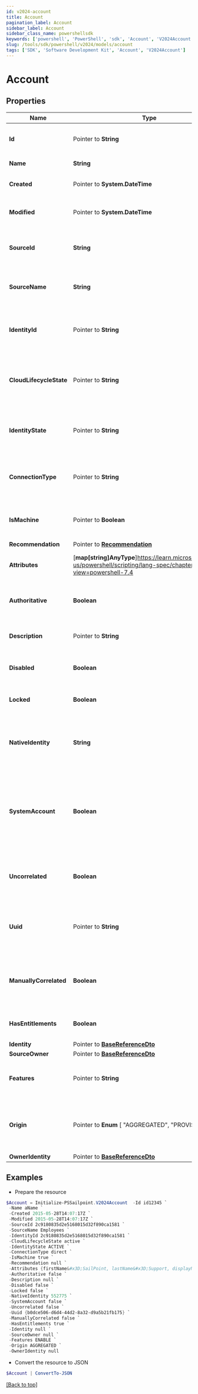 ```yaml
---
id: v2024-account
title: Account
pagination_label: Account
sidebar_label: Account
sidebar_class_name: powershellsdk
keywords: ['powershell', 'PowerShell', 'sdk', 'Account', 'V2024Account'] 
slug: /tools/sdk/powershell/v2024/models/account
tags: ['SDK', 'Software Development Kit', 'Account', 'V2024Account']
---
```



# Account

## Properties

Name | Type | Description | Notes
------------ | ------------- | ------------- | -------------
**Id** |  Pointer to **String** | System-generated unique ID of the Object | [optional] [readonly] 
**Name** |  **String** | Name of the Object | [required]
**Created** |  Pointer to **System.DateTime** | Creation date of the Object | [optional] [readonly] 
**Modified** |  Pointer to **System.DateTime** | Last modification date of the Object | [optional] [readonly] 
**SourceId** |  **String** | The unique ID of the source this account belongs to | [required]
**SourceName** |  **String** | The display name of the source this account belongs to | [required]
**IdentityId** |  Pointer to **String** | The unique ID of the identity this account is correlated to | [optional] 
**CloudLifecycleState** |  Pointer to **String** | The lifecycle state of the identity this account is correlated to | [optional] 
**IdentityState** |  Pointer to **String** | The identity state of the identity this account is correlated to | [optional] 
**ConnectionType** |  Pointer to **String** | The connection type of the source this account is from | [optional] 
**IsMachine** |  Pointer to **Boolean** | Indicates if the account is of machine type | [optional] [default to $false]
**Recommendation** |  Pointer to [**Recommendation**](recommendation) |  | [optional] 
**Attributes** |  [**map[string]AnyType**]https://learn.microsoft.com/en-us/powershell/scripting/lang-spec/chapter-04?view=powershell-7.4 | The account attributes that are aggregated | [required]
**Authoritative** |  **Boolean** | Indicates if this account is from an authoritative source | [required]
**Description** |  Pointer to **String** | A description of the account | [optional] 
**Disabled** |  **Boolean** | Indicates if the account is currently disabled | [required]
**Locked** |  **Boolean** | Indicates if the account is currently locked | [required]
**NativeIdentity** |  **String** | The unique ID of the account generated by the source system | [required]
**SystemAccount** |  **Boolean** | If true, this is a user account within IdentityNow.  If false, this is an account from a source system. | [required]
**Uncorrelated** |  **Boolean** | Indicates if this account is not correlated to an identity | [required]
**Uuid** |  Pointer to **String** | The unique ID of the account as determined by the account schema | [optional] 
**ManuallyCorrelated** |  **Boolean** | Indicates if the account has been manually correlated to an identity | [required]
**HasEntitlements** |  **Boolean** | Indicates if the account has entitlements | [required]
**Identity** |  Pointer to [**BaseReferenceDto**](base-reference-dto) |  | [optional] 
**SourceOwner** |  Pointer to [**BaseReferenceDto**](base-reference-dto) |  | [optional] 
**Features** |  Pointer to **String** | A string list containing the owning source's features | [optional] 
**Origin** |  Pointer to  **Enum** [  "AGGREGATED",    "PROVISIONED" ] | The origin of the account either aggregated or provisioned | [optional] 
**OwnerIdentity** |  Pointer to [**BaseReferenceDto**](base-reference-dto) |  | [optional] 

## Examples

- Prepare the resource
```powershell
$Account = Initialize-PSSailpoint.V2024Account  -Id id12345 `
 -Name aName `
 -Created 2015-05-28T14:07:17Z `
 -Modified 2015-05-28T14:07:17Z `
 -SourceId 2c9180835d2e5168015d32f890ca1581 `
 -SourceName Employees `
 -IdentityId 2c9180835d2e5168015d32f890ca1581 `
 -CloudLifecycleState active `
 -IdentityState ACTIVE `
 -ConnectionType direct `
 -IsMachine true `
 -Recommendation null `
 -Attributes {firstName&#x3D;SailPoint, lastName&#x3D;Support, displayName&#x3D;SailPoint Support} `
 -Authoritative false `
 -Description null `
 -Disabled false `
 -Locked false `
 -NativeIdentity 552775 `
 -SystemAccount false `
 -Uncorrelated false `
 -Uuid {b0dce506-d6d4-44d2-8a32-d9a5b21fb175} `
 -ManuallyCorrelated false `
 -HasEntitlements true `
 -Identity null `
 -SourceOwner null `
 -Features ENABLE `
 -Origin AGGREGATED `
 -OwnerIdentity null
```

- Convert the resource to JSON
```powershell
$Account | ConvertTo-JSON
```


[[Back to top]](#) 

